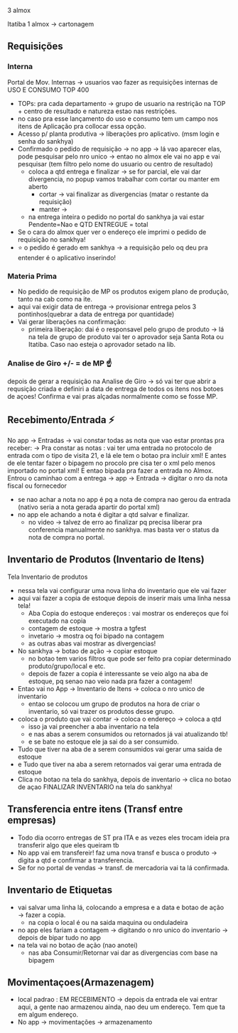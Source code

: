 3 almox

Itatiba 1 almox → cartonagem

## Requisições
### Interna
Portal de Mov. Internas → usuarios vao fazer as requisições internas de USO E CONSUMO TOP 400
- TOPs: pra cada departamento → grupo de usuario na restrição na TOP + centro de resultado e natureza estao nas restrições.
- no caso pra esse lançamento do uso e consumo tem um campo nos itens de Aplicação pra collocar essa opção.
- Acesso p/ planta produtiva → liberações pro aplicativo. (msm login e senha do sankhya)
- Confirmado o pedido de requisição → no app → lá vao aparecer elas, pode pesquisar pelo nro unico → entao no almox ele vai no app e vai pesquisar (tem filtro pelo nome do usuario ou centro de resultado)
	- coloca a qtd entrega e finalizar → se for parcial, ele vai dar divergencia, no popup  vamos trabalhar com cortar ou manter em aberto
		- cortar → vai finalizar as divergencias (matar o restante da requisição)
		- manter →
	- na entrega inteira o pedido no portal do sankhya ja vai estar Pendente=Nao e QTD ENTREGUE = total
- Se o cara do almox quer ver o endereço ele imprimi o pedido de requisição no sankhya!
- ⭐ o pedido é gerado em sankhya → a requisição pelo oq deu pra entender é o aplicativo inserindo!

### Materia Prima
- No pedido de requisição de MP  os produtos exigem plano de produção, tanto na cab como na ite.
- aqui vai exigir data de entrega → provisionar entrega pelos 3 pontinhos(quebrar a data de entrega por quantidade)
- Vai gerar liberações na confirmação:
	- primeira liberação: dai é o responsavel pelo grupo de produto → lá na tela de grupo de produto vai ter o aprovador seja Santa Rota ou Itatiba. Caso nao esteja o aprovador setado na lib.


### Analise de Giro +/- = de MP ☝️
depois de gerar a requisição na Analise de Giro → só vai ter que abrir a requsição criada e definiri a data de entrega de todos os itens nos botoes de açoes!
Confirma e vai pras alçadas normalmente como se fosse MP.


## Recebimento/Entrada ⚡
No app → Entradas → vai constar todas as nota que vao estar prontas pra receber:
	→ Pra constar as notas : vai ter uma entrada no protocolo de entrada com o tipo de visita 21, e lá ele tem o botao pra incluir xml! E antes de ele tentar fazer o bipagem no procolo pre cisa ter o xml pelo menos importado no portal xml! E entao bipada pra fazer a entrada no Almox.
Entrou o caminhao com a entrega → app → Entrada → digitar o nro da nota fiscal ou fornecedor
- se nao achar a nota no app é pq a nota de compra nao gerou da entrada (nativo seria a nota gerada apartir do portal xml)
- no app ele achando a nota é digitar a qtd salvar e finalizar.
	- no video → talvez de erro ao finalizar pq precisa liberar pra conferencia manualmente no sankhya. mas basta ver o status da nota de compra no portal.



## Inventario de Produtos (Inventario de Itens)
Tela Inventario de produtos
- nessa tela vai configurar uma nova linha do inventario que ele vai fazer
- aqui vai fazer a copia de estoque depois de inserir mais uma linha nessa tela!
	- Aba Copia do estoque endereços : vai mostrar os endereços que foi executado na copia
	- contagem de estoque → mostra a tgfest
	- invetario → mostra oq foi bipado na contagem 
	- as outras abas vai mostrar as divergencias!
- No sankhya → botao de ação → copiar estoque
	- no botao tem varios filtros que pode ser feito pra copiar determinado produto/grupo/local e etc.
	- depois de fazer a copia é interessante se veio algo na aba de estoque, pq senao nao veio nada pra fazer a contagem!
- Entao vai no App → Inventario de Itens → coloca o nro unico de inventario
	- entao se colocou um grupo de produtos na hora de criar o inventario, só vai trazer os produtos desse grupo.
- coloca o produto que vai contar → coloca o endereço → coloca a qtd
	- isso ja vai preencher a aba inventario na tela
	- e nas abas a serem consumidos ou retornados já vai atualizando tb!
	- e se bate no estoque ele ja sai do a ser consumido.
- Tudo que tiver na aba de a serem consumidos vai gerar uma saida de estoque
- e Tudo que tiver na aba a serem retornados vai gerar uma entrada de estoque
- Clica no botao na tela do sankhya, depois de inventario → clica no botao de açao FINALIZAR INVENTARIO na tela do sankhya!


## Transferencia entre itens (Transf entre empresas)
- Todo dia ocorro entregas de ST pra ITA e as vezes eles trocam ideia pra transferir algo que eles queiram tb
- No app vai em transfereir! faz uma nova transf e busca o produto → digita a qtd e confirmar a transferencia.
- Se for no portal de vendas → transf. de mercadoria vai ta lá confirmada.

## Inventario de Etiquetas
-  vai salvar uma linha lá, colocando a empresa e a data e botao de ação → fazer a copia.
	- na copia o local é ou na saida maquina ou onduladeira
- no app eles fariam a contagem → digitando o nro unico do inventario → depois de bipar tudo no app
- na tela vai no botao de ação (nao anotei)
	- nas aba Consumir/Retornar vai dar as divergencias com base na bipagem

## Movimentaçoes(Armazenagem)
- local padrao : EM RECEBIMENTO → depois da entrada ele vai entrar aqui, a gente nao armazenou ainda, nao deu um endereço. Tem que ta em algum endereço.
- No app → movimentações → armazenamento